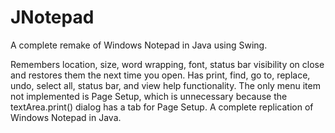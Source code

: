 JNotepad
========

A complete remake of Windows Notepad in Java using Swing.

Remembers location, size, word wrapping, font, status bar visibility on close and restores them the next time you open.
Has print, find, go to, replace, undo, select all, status bar, and view help functionality.
The only menu item not implemented is Page Setup, which is unnecessary because the textArea.print() dialog has a tab for Page Setup. 
A complete replication of Windows Notepad in Java.

